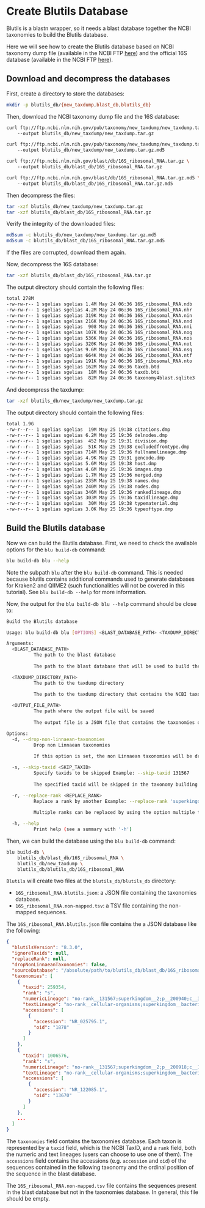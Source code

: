 # Create Blutils Database

Blutils is a blastn wrapper, so it needs a blast database together the NCBI
taxonomies to build the Blutils database.

Here we will see how to create the Blutils database based on NCBI taxonomy dump
file (available in the NCBI FTP
[here](https://ftp.ncbi.nlm.nih.gov/pub/taxonomy/new_taxdump/new_taxdump.tar.gz)) and the official 16S database
(available in the NCBI FTP
[here](https://ftp.ncbi.nlm.nih.gov/blast/db/16S_ribosomal_RNA.tar.gz)).

## Download and decompress the databases

First, create a directory to store the databases:

```bash
mkdir -p blutils_db/{new_taxdump,blast_db,blutils_db}
```

Then, download the NCBI taxonomy dump file and the 16S database:

```bash
curl ftp://ftp.ncbi.nlm.nih.gov/pub/taxonomy/new_taxdump/new_taxdump.tar.gz \ 
    --output blutils_db/new_taxdump/new_taxdump.tar.gz

curl ftp://ftp.ncbi.nlm.nih.gov/pub/taxonomy/new_taxdump/new_taxdump.tar.gz.md5 \ 
    --output blutils_db/new_taxdump/new_taxdump.tar.gz.md5

curl ftp://ftp.ncbi.nlm.nih.gov/blast/db/16S_ribosomal_RNA.tar.gz \ 
    --output blutils_db/blast_db/16S_ribosomal_RNA.tar.gz

curl ftp://ftp.ncbi.nlm.nih.gov/blast/db/16S_ribosomal_RNA.tar.gz.md5 \ 
    --output blutils_db/blast_db/16S_ribosomal_RNA.tar.gz.md5
```

Then decompress the files:

```bash
tar -xzf blutils_db/new_taxdump/new_taxdump.tar.gz
tar -xzf blutils_db/blast_db/16S_ribosomal_RNA.tar.gz
```

Verify the integrity of the downloaded files:

```bash
md5sum -c blutils_db/new_taxdump/new_taxdump.tar.gz.md5
md5sum -c blutils_db/blast_db/16S_ribosomal_RNA.tar.gz.md5
```

If the files are corrupted, download them again.

Now, decompress the 16S database:

```bash
tar -xzf blutils_db/blast_db/16S_ribosomal_RNA.tar.gz
```

The output directory should contain the following files:

```bash
total 278M
-rw-rw-r-- 1 sgelias sgelias 1.4M May 24 06:36 16S_ribosomal_RNA.ndb
-rw-rw-r-- 1 sgelias sgelias 4.2M May 24 06:36 16S_ribosomal_RNA.nhr
-rw-rw-r-- 1 sgelias sgelias 319K May 24 06:36 16S_ribosomal_RNA.nin
-rw-rw-r-- 1 sgelias sgelias 216K May 24 06:36 16S_ribosomal_RNA.nnd
-rw-rw-r-- 1 sgelias sgelias  908 May 24 06:36 16S_ribosomal_RNA.nni
-rw-rw-r-- 1 sgelias sgelias 107K May 24 06:36 16S_ribosomal_RNA.nog
-rw-rw-r-- 1 sgelias sgelias 536K May 24 06:36 16S_ribosomal_RNA.nos
-rw-rw-r-- 1 sgelias sgelias 320K May 24 06:36 16S_ribosomal_RNA.not
-rw-rw-r-- 1 sgelias sgelias 9.6M May 24 06:36 16S_ribosomal_RNA.nsq
-rw-rw-r-- 1 sgelias sgelias 664K May 24 06:36 16S_ribosomal_RNA.ntf
-rw-rw-r-- 1 sgelias sgelias 191K May 24 06:36 16S_ribosomal_RNA.nto
-rw-rw-r-- 1 sgelias sgelias 162M May 24 06:36 taxdb.btd
-rw-rw-r-- 1 sgelias sgelias  18M May 24 06:36 taxdb.bti
-rw-rw-r-- 1 sgelias sgelias  82M May 24 06:36 taxonomy4blast.sqlite3
```

And decompress the taxdump:

```bash
tar -xzf blutils_db/new_taxdump/new_taxdump.tar.gz
```

The output directory should contain the following files:

```bash
total 1.9G
-rw-r--r-- 1 sgelias sgelias  19M May 25 19:38 citations.dmp
-rw-r--r-- 1 sgelias sgelias 6.2M May 25 19:36 delnodes.dmp
-rw-r--r-- 1 sgelias sgelias  452 May 25 19:31 division.dmp
-rw-r--r-- 1 sgelias sgelias  51K May 25 19:38 excludedfromtype.dmp
-rw-r--r-- 1 sgelias sgelias 714M May 25 19:36 fullnamelineage.dmp
-rw-r--r-- 1 sgelias sgelias 4.9K May 25 19:31 gencode.dmp
-rw-r--r-- 1 sgelias sgelias 5.6M May 25 19:38 host.dmp
-rw-r--r-- 1 sgelias sgelias 4.6M May 25 19:36 images.dmp
-rw-r--r-- 1 sgelias sgelias 1.7M May 25 19:36 merged.dmp
-rw-r--r-- 1 sgelias sgelias 235M May 25 19:38 names.dmp
-rw-r--r-- 1 sgelias sgelias 240M May 25 19:38 nodes.dmp
-rw-r--r-- 1 sgelias sgelias 346M May 25 19:36 rankedlineage.dmp
-rw-r--r-- 1 sgelias sgelias 303M May 25 19:36 taxidlineage.dmp
-rw-r--r-- 1 sgelias sgelias  30M May 25 19:38 typematerial.dmp
-rw-r--r-- 1 sgelias sgelias 3.0K May 25 19:36 typeoftype.dmp
```

## Build the Blutils database

Now we can build the Blutils database. First, we need to check the available
options for the `blu build-db` command:

```bash
blu build-db blu --help
```

Note the subpath `blu` after the `blu build-db` command. This is needed because
blutils contains additional commands used to generate databases for Kraken2 and
QIIME2 (such functionalities will not be covered in this tutorial). See `blu
build-db --help` for more information.

Now, the output for the `blu build-db blu --help` command should be close to:

```bash
Build the Blutils database

Usage: blu build-db blu [OPTIONS] <BLAST_DATABASE_PATH> <TAXDUMP_DIRECTORY_PATH> <OUTPUT_FILE_PATH>

Arguments:
  <BLAST_DATABASE_PATH>
          The path to the blast database
          
          The path to the blast database that will be used to build the consensus taxonomy. The blast database should be a nucleotide database. The database should be created using the makeblastdb command from the blast package.

  <TAXDUMP_DIRECTORY_PATH>
          The path to the taxdump directory
          
          The path to the taxdump directory that contains the NCBI taxonomy database. The taxdump directory should be downloaded from the NCBI taxonomy database. The taxdump should be downloaded from the NCBI and uncompressed.

  <OUTPUT_FILE_PATH>
          The path where the output file will be saved
          
          The output file is a JSON file that contains the taxonomies database.

Options:
  -d, --drop-non-linnaean-taxonomies
          Drop non Linnaean taxonomies
          
          If this option is set, the non Linnaean taxonomies will be dropped from the taxonomy building process. The non Linnaean taxonomies are the ones that are not part of the Linnaean taxonomy system. The default value is false.

  -s, --skip-taxid <SKIP_TAXID>
          Specify taxids to be skipped Example: --skip-taxid 131567
          
          The specified taxid will be skipped in the taxonomy building process. It should be used to skip multiple taxids. Example: --skip-taxid 131567 --skip-taxid 2

  -r, --replace-rank <REPLACE_RANK>
          Replace a rank by another Example: --replace-rank 'superkingdom=d'. It is common to use this option to replace the superkingdom rank by domain in bacterial taxonomy.
          
          Multiple ranks can be replaced by using the option multiple times. Example: --replace-rank 'superkingdom=d' --replace-rank 'clade=cl'

  -h, --help
          Print help (see a summary with '-h')
```

Then, we can build the database using the `blu build-db` command:

```bash
blu build-db \ 
    blutils_db/blast_db/16S_ribosomal_RNA \ 
    blutils_db/new_taxdump \ 
    blutils_db/blutils_db/16S_ribosomal_RNA
```

`Blutils` will create two files at the `blutils_db/blutils_db` directory:

- `16S_ribosomal_RNA.blutils.json`: a JSON file containing the taxonomies
  database.
- `16S_ribosomal_RNA.non-mapped.tsv`: a TSV file containing the non-mapped
  sequences.

The `16S_ribosomal_RNA.blutils.json` file contains the a JSON database like
the following:

```json
{
  "blutilsVersion": "8.3.0",
  "ignoreTaxids": null,
  "replaceRank": null,
  "dropNonLinnaeanTaxonomies": false,
  "sourceDatabase": "/absolute/path/to/blutils_db/blast_db/16S_ribosomal_RNA",
  "taxonomies": [
    {
      "taxid": 259354,
      "rank": "s",
      "numericLineage": "no-rank__131567;superkingdom__2;p__200940;c__3024418;o__213118;f__3031627;g__218207;s__259354",
      "textLineage": "no-rank__cellular-organisms;superkingdom__bacteria;p__thermodesulfobacteriota;c__desulfobacteria;o__desulfobacterales;f__desulfatibacillaceae;g__desulfatibacillum;s__desulfatibacillum-alkenivorans",
      "accessions": [
        {
          "accession": "NR_025795.1",
          "oid": "1878"
        }
      ]
    },
    {
      "taxid": 1006576,
      "rank": "s",
      "numericLineage": "no-rank__131567;superkingdom__2;p__200918;c__188708;o__1643947;f__1643949;g__1511648;s__1006576",
      "textLineage": "no-rank__cellular-organisms;superkingdom__bacteria;p__thermotogota;c__thermotogae;o__petrotogales;f__petrotogaceae;g__defluviitoga;s__defluviitoga-tunisiensis",
      "accessions": [
        {
          "accession": "NR_122085.1",
          "oid": "13670"
        }
      ]
    },
    ...
  ]
}
```

The `taxonomies` field contains the taxonomies database. Each taxon is
represented by a `taxid` field, which is the NCBI TaxID, and a `rank` field,
both the numeric and text lineages (users can choose to use one of them). The
`accessions` field contains the accessions (e.g. `accession` and `oid`) of the
sequences contained in the following taxonomy and the ordinal position of the
sequence in the blast database.

The `16S_ribosomal_RNA.non-mapped.tsv` file contains the sequences present in
the blast database but not in the taxonomies database. In general, this file
should be empty.
